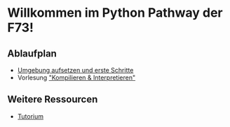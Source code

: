 # Willkommen im Python Pathway der F73!

<!-- MEINE LÖSUNGEN
Probleme, die ich angehen will
* Leute sind überfordert
    * teilweise zu viel stoff
    * materialien überall verstreut
Die Antwort:
* Repo = der wichtigste Ort, wird laufend von den Trainern aktualisiert
* Interaktive Vorlesungen: vorlesungen, die in Juypter NB eingebettet sind

Das Ziel: durchschnittlicher TN ist nicht überfordert sondern hat spass und ist motiviert statt resiginiert
-->

## Ablaufplan
* [Umgebung aufsetzen und erste Schritte](/Block01/README.md)
* Vorlesung ["Kompilieren & Interpretieren"](/Block01/Kompilieren%20&%20Interpretieren.pdf) 


## Weitere  Ressourcen
* [Tutorium](Tutorium/README.md)

<!-- B01 [75S]
1 2 3 4 5 7 8 9 10 11 [S65]  57 67 68 70 71 [+10S]   
Intro, Installation der Software + REPL 
Python #1  -->
<!-- B02 [75S]
6 12 (nur Listen), 13 14 15 16 17 31 
38 39 41 79  
VCS: GIT und Bitbucket 
Python #2 
-->
<!-- B03 [20S]
18 21   Python #3 
GIT
-->
<!-- B04 [70S]  List,Tuple
12 19 20 21 22 24 36 40   Python #4 
Markdown 
 -->


<!-- Python PPT
Grundlagen
Funktionen
(Laufzeitmodell)
Datenverarbeitung
Module
OOP
 -->
